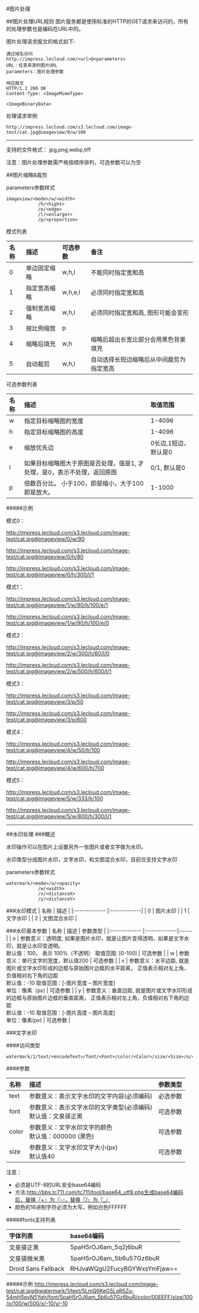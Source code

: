 #图片处理

##图片处理URL规则
图片服务都是使用标准的HTTP的GET请求来访问的，所有的处理参数也是编码在URL中的。

图片处理请求报文的格式如下:

	通过域名访问
	http://impress.lecloud.com/<url>@<parameters>
	URL：任意来源的图片URL
	parameters：图片处理参数
	
	响应报文
	HTTP/1.1 200 OK
	Content-Type: <ImageMimeType>

	<ImageBinaryData>
	
处理请求举例
	
	http://impress.lecloud.com/s3.lecloud.com/image-test/cat.jpg@imageview/0/w/100
	
***

支持的文件格式：
jpg,png,webp,tiff

注意：图片处理参数需严格按顺序排列，可选参数可以为空
	
##图片缩略&裁剪

parameters参数样式

	imageview/<mode>/w/<width>
			    /h/<hight>				
				/e/<edge>
				/l/<enlarger>
				/p/<proportion>
				


模式列表

| 名称        | 描述           | 可选参数  | 备注  |
|:------------- |:-------------|:-----|:-----|
| 0      | 单边固定缩略         | w,h,l | 不能同时指定宽和高
| 1      | 指定宽高缩略         | w,h,e,l | 必须同时指定宽和高
| 2      | 强制宽高缩略         | w,h,l | 必须同时指定宽和高, 图形可能会变形
| 3      | 按比例缩放         | p |
| 4      | 缩略后填充         | w,h | 缩略后超出长宽比部分会用黑色背景填充
| 5      | 自动裁剪         | w,h,l | 自动选择长短边缩略后从中间裁剪为指定宽高		


可选参数列表

| 名称        | 描述           | 取值范围  |
|:------------- |:-------------|:-----|
| w      | 指定目标缩略图的宽度         | 1-4096 |
| h      | 指定目标缩略图的高度         | 1-4096 |
| e      | 缩放优先边                 | 0长边,1短边，默认是0|
| l      | 如果目标缩略图大于原图是否处理，值是1, 才处理，是0，表示不处理，返回原图 |    0/1, 默认是0 |
| p      | 倍数百分比。 小于100，即是缩小，大于100即是放大。 |    1-1000 |

#####示例

模式0：

http://impress.lecloud.com/s3.lecloud.com/image-test/cat.jpg@imageview/0/w/90

http://impress.lecloud.com/s3.lecloud.com/image-test/cat.jpg@imageview/0/h/80

http://impress.lecloud.com/s3.lecloud.com/image-test/cat.jpg@imageview/0/h/300/l/1

模式1：

http://impress.lecloud.com/s3.lecloud.com/image-test/cat.jpg@imageview/1/w/90/h/100/e/1

http://impress.lecloud.com/s3.lecloud.com/image-test/cat.jpg@imageview/1/w/90/h/100/e/0

模式2：

http://impress.lecloud.com/s3.lecloud.com/image-test/cat.jpg@imageview/2/w/300/h/60/l/0

http://impress.lecloud.com/s3.lecloud.com/image-test/cat.jpg@imageview/2/w/500/h/600/l/1

模式3：

http://impress.lecloud.com/s3.lecloud.com/image-test/cat.jpg@imageview/3/p/50

http://impress.lecloud.com/s3.lecloud.com/image-test/cat.jpg@imageview/3/p/600

模式4：

http://impress.lecloud.com/s3.lecloud.com/image-test/cat.jpg@imageview/4/w/50/h/100

http://impress.lecloud.com/s3.lecloud.com/image-test/cat.jpg@imageview/4/w/600/h/700

模式5：

http://impress.lecloud.com/s3.lecloud.com/image-test/cat.jpg@imageview/5/w/333/h/100

http://impress.lecloud.com/s3.lecloud.com/image-test/cat.jpg@imageview/5/w/800/h/300/l/1


***

##水印处理
###概述

水印操作可以在图片上设置另外一张图片或者文字做为水印。

水印类型分成图片水印，文字水印，和文图混合水印，目前仅支持文字水印

parameters参数样式

	watermark/<mode>/o/<opacity>
			    /w/<width>				
				/x/<distanceX>
				/y/<distanceY>


###水印模式
| 名称        | 描述           |
|:------------- |:-------------|
| 0      | 图片水印         |
| 1      | 文字水印         |
| 2      | 文图混合水印         | 

###水印基本参数
| 名称        | 描述           | 参数类型  |
|:------------- |:-------------|:-----|
| o      | 参数意义：透明度, 如果是图片水印，就是让图片变得透明，如果是文字水印，就是让水印变透明。<br>默认值：100， 表示 100%（不透明） 取值范围: [0-100]         | 可选参数 |
| w      | 参数意义：单行文字的宽度，默认值200         | 可选参数 |
| x      | 参数意义：水平边距, 就是图片或文字水印形成的边框与原始图片边框的水平距离， 正值表示相对左上角，负值相对右下角的边距 <br>默认值：-10 取值范围：[-图片宽度 – 图片宽度] <br>单位：像素（px)       | 可选参数 |
| y      | 参数意义：垂直边距, 就是图片或文字水印形成的边框与原始图片边框的垂直距离， 正值表示相对左上角，负值相对右下角的边距 <br>默认值：-10 取值范围：[-图片高度 – 图片高度] <br>单位：像素(px)        | 可选参数 |



###文字水印

####访问类型

	watermark/1/text/<encodeText>/font/<Font>/color/<Color>/size/<Size>/o/<Opacity>/w/<width>/x/<distanceX>/y/<distanceY>

####参数

| 名称        | 描述           | 参数类型 |
|:------------- |:-------------|:-----|
| text      | 参数意义：表示文字水印的文字内容(必须编码)          | 必选参数 |
| font      | 参数意义：表示文字水印的文字类型(必须编码) <br>默认值：文泉驿正黑   | 可选参数 |
| color     | 参数意义：文字水印文字的颜色  <br>默认值：000000 (黑色) | 可选参数|
| size      | 参数意义：文字水印文字大小(px) <br>默认值40  |    可选参数 |

注意：

* 必须是UTF-8的URL安全base64编码
* 方法:http://bbs.tc711.com/tc711/tool/base64_utf8.php生成base64编码后，替换『+』为『-』，替换『/』为『_』
* 颜色的16进制字符必须为大写，例如白色FFFFFF

#####fonts支持列表


| 字体列表        | base64编码|
|:------------- | :-------------
| 文泉驿正黑      | 5paH5rOJ6am_5q2j6buR
| 文泉驿微米黑    | 5paH5rOJ6am_5b6u57Gz6buR
| Droid Sans Fallback     | RHJvaWQgU2FucyBGYWxsYmFjaw==

#####示例
http://impress.lecloud.com/s3.lecloud.com/image-test/cat.jpg@watermark/1/text/5LmQ6KeG5LqR5Zu-54mH5pyN5Yqh/font/5paH5rOJ6am_5b6u57Gz6buR/color/00EEFF/size/100/o/100/w/500/x/-10/y/-10




